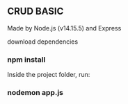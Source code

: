 ## CRUD BASIC
Made by Node.js (v14.15.5) and Express

download dependencies
### npm install 

Inside the project folder, run:
### nodemon app.js
